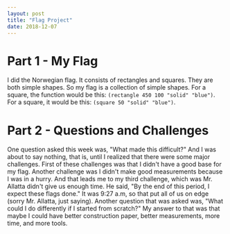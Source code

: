 ```yaml
---
layout: post
title: "Flag Project"
date: 2018-12-07
---
```


# Part 1 - My Flag
I did the Norwegian flag. It consists of rectangles and squares. They are both simple shapes. So my flag is a collection of simple shapes. For a square, the function would be this: ```(rectangle 450 100 "solid" "blue")```. For a square, it would be this: ```(square 50 "solid" "blue")```.
# Part 2 - Questions and Challenges
One question asked this week was, "What made this difficult?" And I was about to say nothing, that is, until I realized that there were some major challenges. First of these challenges was that I didn't have a good base for my flag. Another challenge was I didn't make good measurements because I was in a hurry. And that leads me to my third challenge, which was Mr. Allatta didn't give us enough time. He said, "By the end of this period, I expect these flags done." It was 9:27 a.m, so that put all of us on edge (sorry Mr. Allatta, just saying). Another question that was asked was, "What could I do differently if I started from scratch?" My answer to that was that maybe I could have better construction paper, better measurements, more time, and more tools.
